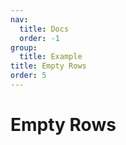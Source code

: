 ```yaml
---
nav:
  title: Docs
  order: -1
group:
  title: Example
title: Empty Rows
order: 5
---
```


# Empty Rows

<code src="../../../src/empty-rows.tsx" title="Empty Rows" desc="When the data is empty, you can customize the display content through `onEmptyRowsRenderer`" />